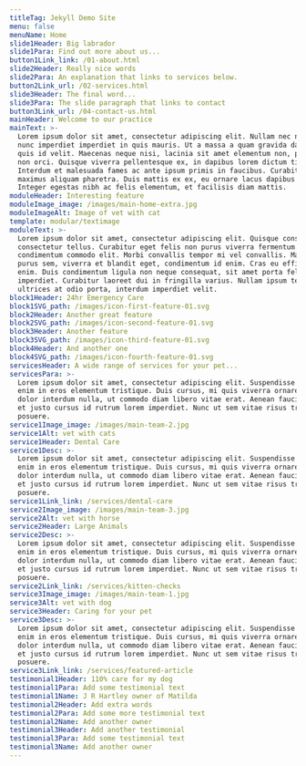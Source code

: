 ```yaml
---
titleTag: Jekyll Demo Site
menu: false
menuName: Home
slide1Header: Big labrador
slide1Para: Find out more about us...
button1Link_link: /01-about.html
slide2Header: Really nice words
slide2Para: An explanation that links to services below.
button2Link_url: /02-services.html
slide3Header: The final word...
slide3Para: The slide paragraph that links to contact
button3Link_url: /04-contact-us.html
mainHeader: Welcome to our practice
mainText: >-
  Lorem ipsum dolor sit amet, consectetur adipiscing elit. Nullam nec nisi vitae
  nunc imperdiet imperdiet in quis mauris. Ut a massa a quam gravida dapibus
  quis id velit. Maecenas neque nisi, lacinia sit amet elementum non, placerat
  non orci. Quisque viverra pellentesque ex, in dapibus lorem dictum tincidunt.
  Interdum et malesuada fames ac ante ipsum primis in faucibus. Curabitur
  maximus aliquam pharetra. Duis mattis ex ex, eu ornare lacus dapibus sed.
  Integer egestas nibh ac felis elementum, et facilisis diam mattis.
moduleHeader: Interesting feature
moduleImage_image: /images/main-home-extra.jpg
moduleImageAlt: Image of vet with cat
template: modular/textimage
moduleText: >-
  Lorem ipsum dolor sit amet, consectetur adipiscing elit. Quisque consequat
  consectetur tellus. Curabitur eget felis non purus viverra fermentum
  condimentum commodo elit. Morbi convallis tempor mi vel convallis. Maecenas
  purus sem, viverra et blandit eget, condimentum id enim. Cras eu efficitur
  enim. Duis condimentum ligula non neque consequat, sit amet porta felis
  imperdiet. Curabitur laoreet dui in fringilla varius. Nullam ipsum tellus,
  ultrices at odio porta, interdum imperdiet velit.
block1Header: 24hr Emergency Care
block1SVG_path: /images/icon-first-feature-01.svg
block2Header: Another great feature
block2SVG_path: /images/icon-second-feature-01.svg
block3Header: Another feature
block3SVG_path: /images/icon-third-feature-01.svg
block4Header: And another one
block4SVG_path: /images/icon-fourth-feature-01.svg
servicesHeader: A wide range of services for your pet...
servicesPara: >-
  Lorem ipsum dolor sit amet, consectetur adipiscing elit. Suspendisse varius
  enim in eros elementum tristique. Duis cursus, mi quis viverra ornare, eros
  dolor interdum nulla, ut commodo diam libero vitae erat. Aenean faucibus nibh
  et justo cursus id rutrum lorem imperdiet. Nunc ut sem vitae risus tristique
  posuere.
service1Image_image: /images/main-team-2.jpg
service1Alt: vet with cats
service1Header: Dental Care
service1Desc: >-
  Lorem ipsum dolor sit amet, consectetur adipiscing elit. Suspendisse varius
  enim in eros elementum tristique. Duis cursus, mi quis viverra ornare, eros
  dolor interdum nulla, ut commodo diam libero vitae erat. Aenean faucibus nibh
  et justo cursus id rutrum lorem imperdiet. Nunc ut sem vitae risus tristique
  posuere.
service1Link_link: /services/dental-care
service2Image_image: /images/main-team-3.jpg
service2Alt: vet with horse
service2Header: Large Animals
service2Desc: >-
  Lorem ipsum dolor sit amet, consectetur adipiscing elit. Suspendisse varius
  enim in eros elementum tristique. Duis cursus, mi quis viverra ornare, eros
  dolor interdum nulla, ut commodo diam libero vitae erat. Aenean faucibus nibh
  et justo cursus id rutrum lorem imperdiet. Nunc ut sem vitae risus tristique
  posuere.
service2Link_link: /services/kitten-checks
service3Image_image: /images/main-team-1.jpg
service3Alt: vet with dog
service3Header: Caring for your pet
service3Desc: >-
  Lorem ipsum dolor sit amet, consectetur adipiscing elit. Suspendisse varius
  enim in eros elementum tristique. Duis cursus, mi quis viverra ornare, eros
  dolor interdum nulla, ut commodo diam libero vitae erat. Aenean faucibus nibh
  et justo cursus id rutrum lorem imperdiet. Nunc ut sem vitae risus tristique
  posuere.
service3Link_link: /services/featured-article
testimonial1Header: 110% care for my dog
testimonial1Para: Add some testimonial text
testimonial1Name: J R Hartley owner of Matilda
testimonial2Header: Add extra words
testimonial2Para: Add some more testimonial text
testimonial2Name: Add another owner
testimonial3Header: Add another testimonial
testimonial3Para: Add some testimonial text
testimonial3Name: Add another owner
---
```

